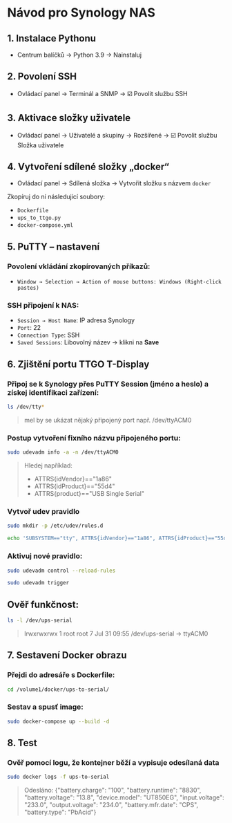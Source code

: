 # Návod pro Synology NAS

## 1. Instalace Pythonu

- Centrum balíčků → Python 3.9 → Nainstaluj

## 2. Povolení SSH

- Ovládací panel → Terminál a SNMP → ☑️ Povolit službu SSH

## 3. Aktivace složky uživatele

- Ovládací panel → Uživatelé a skupiny → Rozšířené → ☑️ Povolit službu Složka uživatele

## 4. Vytvoření sdílené složky „docker“

- Ovládací panel → Sdílená složka → Vytvořit složku s názvem `docker`

Zkopíruj do ní následující soubory:

- `Dockerfile`
- `ups_to_ttgo.py`
- `docker-compose.yml`


## 5. PuTTY – nastavení

### Povolení vkládání zkopírovaných příkazů:
- `Window → Selection → Action of mouse buttons: Windows (Right-click pastes)`


### SSH připojení k NAS:
- `Session → Host Name`: IP adresa Synology
- `Port`: 22  
- `Connection Type`: SSH  
- `Saved Sessions`: Libovolný název → klikni na **Save**


## 6. Zjištění portu TTGO T-Display

### Připoj se k Synology přes PuTTY Session (jméno a heslo) a získej identifikaci zařízení:
```bash
ls /dev/tty*
```

> mel by se ukázat nějaký připojený port např. /dev/ttyACM0

### Postup vytvoření fixního názvu připojeného portu:
```bash
sudo udevadm info -a -n /dev/ttyACM0
```

> Hledej například:
> - ATTRS{idVendor}=="1a86"
> - ATTRS{idProduct}=="55d4"
> - ATTRS{product}=="USB Single Serial"

### Vytvoř udev pravidlo
```bash
sudo mkdir -p /etc/udev/rules.d
```
```bash
echo 'SUBSYSTEM=="tty", ATTRS{idVendor}=="1a86", ATTRS{idProduct}=="55d4", SYMLINK+="ups-serial"' | sudo tee /etc/udev/rules.d/99-ups-to-serial.rules
```

### Aktivuj nové pravidlo:
```bash
sudo udevadm control --reload-rules
```
```bash
sudo udevadm trigger
```

## Ověř funkčnost:
```bash
ls -l /dev/ups-serial
```

> lrwxrwxrwx 1 root root 7 Jul 31 09:55 /dev/ups-serial -> ttyACM0

## 7. Sestavení Docker obrazu

### Přejdi do adresáře s Dockerfile: 
```bash
cd /volume1/docker/ups-to-serial/
```
### Sestav a spusť image:
```bash
sudo docker-compose up --build -d
```

## 8. Test
### Ověř pomocí logu, že kontejner běží a vypisuje odesílaná data
```bash
sudo docker logs -f ups-to-serial
```
> Odesláno: {"battery.charge": "100", "battery.runtime": "8830", "battery.voltage": "13.8", "device.model": "UT850EG", "input.voltage": "233.0", "output.voltage": "234.0", "battery.mfr.date": "CPS", "battery.type": "PbAcid"}

